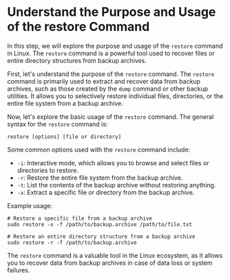 # Understand the Purpose and Usage of the restore Command

In this step, we will explore the purpose and usage of the `restore` command in Linux. The `restore` command is a powerful tool used to recover files or entire directory structures from backup archives.

First, let's understand the purpose of the `restore` command. The `restore` command is primarily used to extract and recover data from backup archives, such as those created by the `dump` command or other backup utilities. It allows you to selectively restore individual files, directories, or the entire file system from a backup archive.

Now, let's explore the basic usage of the `restore` command. The general syntax for the `restore` command is:

```
restore [options] [file or directory]
```

Some common options used with the `restore` command include:

- `-i`: Interactive mode, which allows you to browse and select files or directories to restore.
- `-r`: Restore the entire file system from the backup archive.
- `-t`: List the contents of the backup archive without restoring anything.
- `-x`: Extract a specific file or directory from the backup archive.

Example usage:

```
# Restore a specific file from a backup archive
sudo restore -x -f /path/to/backup.archive /path/to/file.txt

# Restore an entire directory structure from a backup archive
sudo restore -r -f /path/to/backup.archive
```

The `restore` command is a valuable tool in the Linux ecosystem, as it allows you to recover data from backup archives in case of data loss or system failures.
